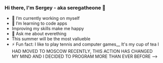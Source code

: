 ### Hi there, I'm Sergey - aka seregatheone 👋

- 🔭 I’m currently working on myself
- 🌱 I’m learning to code apps
- Improving my skills make me happy
- 💬 Ask me about everething 
- This summer will be the most vallueble 
- ⚡ Fun fact: I like to play tennis and computer games__
              It's my cup of tea
  I HAD MOVED TO MOSCOW RECENTLY, THIS ACTION HAS CHANGED MY MIND AND I DECIDED TO PROGRAM MORE THAN EVER BEFORE
-->
